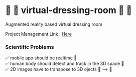 # :womans_clothes: :jeans: virtual-dressing-room :dress: :tshirt: 
Augmented reality based virtual dressing room

Project Management Link : [Here](https://trello.com/b/yv5vQOUy/virtual-fit-on-room)

### Scientific Problems 
:white_check_mark: mobile app should be realtime :iphone: <br>
:white_check_mark: human body should detect and track in the 3D space :walking: <br>
:white_check_mark: 2D images have to transpose to 3D ojects :city_sunset: --> :office: <br>
